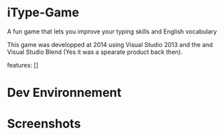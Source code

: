 # iType-Game

A fun game that lets you improve your typing skills and English vocabulary

This game was developped at 2014 using Visual Studio 2013 and the and Visual Studio Blend (Yes it was a spearate product back then).

features:
[]

# Dev Environnement

# Screenshots

#
